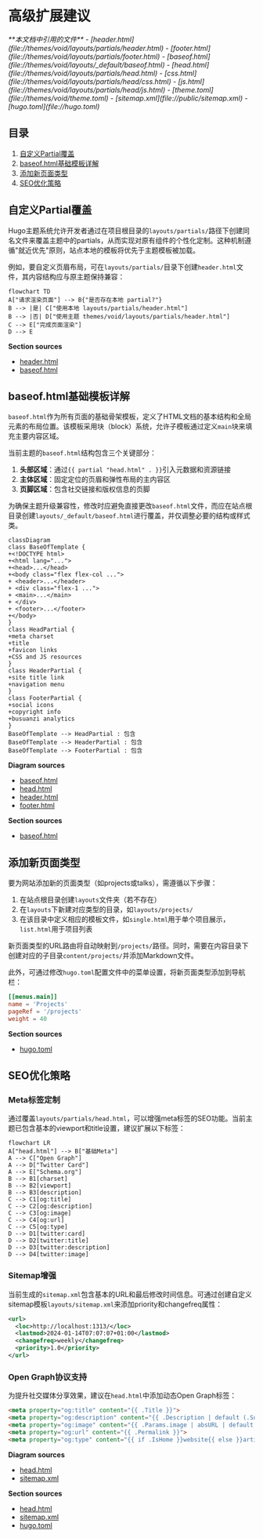 # 高级扩展建议

<cite>
**本文档中引用的文件**
- [header.html](file://themes/void/layouts/partials/header.html)
- [footer.html](file://themes/void/layouts/partials/footer.html)
- [baseof.html](file://themes/void/layouts/_default/baseof.html)
- [head.html](file://themes/void/layouts/partials/head.html)
- [css.html](file://themes/void/layouts/partials/head/css.html)
- [js.html](file://themes/void/layouts/partials/head/js.html)
- [theme.toml](file://themes/void/theme.toml)
- [sitemap.xml](file://public/sitemap.xml)
- [hugo.toml](file://hugo.toml)
</cite>

## 目录
1. [自定义Partial覆盖](#自定义partial覆盖)
2. [baseof.html基础模板详解](#baseofhtml基础模板详解)
3. [添加新页面类型](#添加新页面类型)
4. [SEO优化策略](#seo优化策略)

## 自定义Partial覆盖

Hugo主题系统允许开发者通过在项目根目录的`layouts/partials/`路径下创建同名文件来覆盖主题中的partials，从而实现对原有组件的个性化定制。这种机制遵循"就近优先"原则，站点本地的模板将优先于主题模板被加载。

例如，要自定义页眉布局，可在`layouts/partials/`目录下创建`header.html`文件，其内容结构应与原主题保持兼容：

```mermaid
flowchart TD
A["请求渲染页面"] --> B{"是否存在本地 partial?"}
B --> |是| C["使用本地 layouts/partials/header.html"]
B --> |否| D["使用主题 themes/void/layouts/partials/header.html"]
C --> E["完成页面渲染"]
D --> E
```

**Section sources**
- [header.html](file://themes/void/layouts/partials/header.html)
- [baseof.html](file://themes/void/layouts/_default/baseof.html)

## baseof.html基础模板详解

`baseof.html`作为所有页面的基础骨架模板，定义了HTML文档的基本结构和全局元素的布局位置。该模板采用块（block）系统，允许子模板通过定义`main`块来填充主要内容区域。

当前主题的`baseof.html`结构包含三个关键部分：
1. **头部区域**：通过`{{ partial "head.html" . }}`引入元数据和资源链接
2. **主体区域**：固定定位的页眉和弹性布局的主内容区
3. **页脚区域**：包含社交链接和版权信息的页脚

为确保主题升级兼容性，修改时应避免直接更改`baseof.html`文件，而应在站点根目录创建`layouts/_default/baseof.html`进行覆盖，并仅调整必要的结构或样式类。

```mermaid
classDiagram
class BaseOfTemplate {
+<!DOCTYPE html>
+<html lang="...">
+<head>...</head>
+<body class="flex flex-col ...">
+ <header>...</header>
+ <div class="flex-1 ...">
+ <main>...</main>
+ </div>
+ <footer>...</footer>
+</body>
}
class HeadPartial {
+meta charset
+title
+favicon links
+CSS and JS resources
}
class HeaderPartial {
+site title link
+navigation menu
}
class FooterPartial {
+social icons
+copyright info
+busuanzi analytics
}
BaseOfTemplate --> HeadPartial : 包含
BaseOfTemplate --> HeaderPartial : 包含
BaseOfTemplate --> FooterPartial : 包含
```

**Diagram sources**
- [baseof.html](file://themes/void/layouts/_default/baseof.html)
- [head.html](file://themes/void/layouts/partials/head.html)
- [header.html](file://themes/void/layouts/partials/header.html)
- [footer.html](file://themes/void/layouts/partials/footer.html)

**Section sources**
- [baseof.html](file://themes/void/layouts/_default/baseof.html)

## 添加新页面类型

要为网站添加新的页面类型（如projects或talks），需遵循以下步骤：

1. 在站点根目录创建`layouts`文件夹（若不存在）
2. 在`layouts`下新建对应类型的目录，如`layouts/projects/`
3. 在该目录中定义相应的模板文件，如`single.html`用于单个项目展示，`list.html`用于项目列表

新页面类型的URL路由将自动映射到`/projects/`路径。同时，需要在内容目录下创建对应的子目录`content/projects/`并添加Markdown文件。

此外，可通过修改`hugo.toml`配置文件中的菜单设置，将新页面类型添加到导航栏：

```toml
[[menus.main]]
name = 'Projects'
pageRef = '/projects'
weight = 40
```

**Section sources**
- [hugo.toml](file://hugo.toml)

## SEO优化策略

### Meta标签定制

通过覆盖`layouts/partials/head.html`，可以增强meta标签的SEO功能。当前主题已包含基本的viewport和title设置，建议扩展以下标签：

```mermaid
flowchart LR
A["head.html"] --> B["基础Meta"]
A --> C["Open Graph"]
A --> D["Twitter Card"]
A --> E["Schema.org"]
B --> B1[charset]
B --> B2[viewport]
B --> B3[description]
C --> C1[og:title]
C --> C2[og:description]
C --> C3[og:image]
C --> C4[og:url]
C --> C5[og:type]
D --> D1[twitter:card]
D --> D2[twitter:title]
D --> D3[twitter:description]
D --> D4[twitter:image]
```

### Sitemap增强

当前生成的`sitemap.xml`包含基本的URL和最后修改时间信息。可通过创建自定义sitemap模板`layouts/sitemap.xml`来添加priority和changefreq属性：

```xml
<url>
  <loc>http://localhost:1313/</loc>
  <lastmod>2024-01-14T07:07:07+01:00</lastmod>
  <changefreq>weekly</changefreq>
  <priority>1.0</priority>
</url>
```

### Open Graph协议支持

为提升社交媒体分享效果，建议在`head.html`中添加动态Open Graph标签：

```html
<meta property="og:title" content="{{ .Title }}">
<meta property="og:description" content="{{ .Description | default (.Summary | truncate 150) }}">
<meta property="og:image" content="{{ .Params.image | absURL | default (.Site.Params.imageshare | absURL) }}">
<meta property="og:url" content="{{ .Permalink }}">
<meta property="og:type" content="{{ if .IsHome }}website{{ else }}article{{ end }}">
```

**Diagram sources**
- [head.html](file://themes/void/layouts/partials/head.html)
- [sitemap.xml](file://public/sitemap.xml)

**Section sources**
- [head.html](file://themes/void/layouts/partials/head.html)
- [sitemap.xml](file://public/sitemap.xml)
- [hugo.toml](file://hugo.toml)